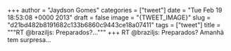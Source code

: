 
+++
author = "Jaydson Gomes"
categories = ["tweet"]
date = "Tue Feb 19 18:53:08 +0000 2013"
draft = false
image = "{TWEET_IMAGE}"
slug = "d21bd482b8191682c133b6860c9443ce18a07411"
tags = ["tweet"]
title = """RT @braziljs: Preparados?..."""
+++
RT @braziljs: Preparados? Amanhã tem surpresa...

